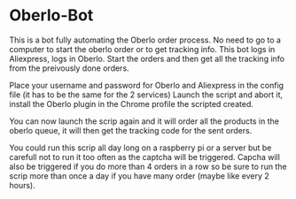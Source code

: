 # Oberlo-Bot

This is a bot fully automating the Oberlo order process. No need to go to a computer to start the oberlo order or to get tracking info. This bot logs in Aliexpress, logs in Oberlo. Start the orders and then get all the tracking info from the preivously done orders.

Place your username and password for Oberlo and Aliexpress in the config file (it has to be the same for the 2 services) Launch the script and abort it, install the Oberlo plugin in the Chrome profile the scripted created.

You can now launch the scrip again and it will order all the products in the oberlo queue, it will then get the tracking code for the sent orders.

You could run this scrip all day long on a raspberry pi or a server but be carefull not to run it too often as the captcha will be triggered. Capcha will also be triggered if you do more than 4 orders in a row so be sure to run the scrip more than once a day if you have many order (maybe like every 2 hours).
